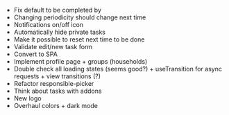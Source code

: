 - Fix default to be completed by
- Changing periodicity should change next time
- Notifications on/off icon
- Automatically hide private tasks
- Make it possible to reset next time to be done
- Validate edit/new task form
- Convert to SPA
- Implement profile page + groups (households)
- Double check all loading states (seems good?) + useTransition for async
  requests + view transitions (?)
- Refactor responsible-picker
- Think about tasks with addons
- New logo
- Overhaul colors + dark mode

